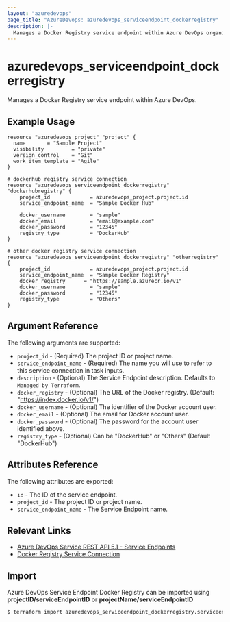 ```yaml
---
layout: "azuredevops"
page_title: "AzureDevops: azuredevops_serviceendpoint_dockerregistry"
description: |-
  Manages a Docker Registry service endpoint within Azure DevOps organization.
---
```


# azuredevops_serviceendpoint_dockerregistry

Manages a Docker Registry service endpoint within Azure DevOps.

## Example Usage

```hcl
resource "azuredevops_project" "project" {
  name       = "Sample Project"
  visibility         = "private"
  version_control    = "Git"
  work_item_template = "Agile"
}

# dockerhub registry service connection
resource "azuredevops_serviceendpoint_dockerregistry" "dockerhubregistry" {
	project_id             = azuredevops_project.project.id
	service_endpoint_name  = "Sample Docker Hub"

    docker_username        = "sample"
    docker_email           = "email@example.com"
    docker_password        = "12345"
    registry_type          = "DockerHub"
}

# other docker registry service connection
resource "azuredevops_serviceendpoint_dockerregistry" "otherregistry" {
	project_id             = azuredevops_project.project.id
	service_endpoint_name  = "Sample Docker Registry"
    docker_registry      = "https://sample.azurecr.io/v1"
    docker_username        = "sample"
    docker_password        = "12345"
    registry_type          = "Others"
}
```

## Argument Reference

The following arguments are supported:

- `project_id` - (Required) The project ID or project name.
- `service_endpoint_name` - (Required) The name you will use to refer to this service connection in task inputs.
- `description` - (Optional) The Service Endpoint description. Defaults to `Managed by Terraform`.
- `docker_registry` - (Optional) The URL of the Docker registry. (Default: "https://index.docker.io/v1/")
- `docker_username` - (Optional) The identifier of the Docker account user.
- `docker_email` - (Optional) The email for Docker account user.
- `docker_password` - (Optional) The password for the account user identified above.
- `registry_type` - (Optional) Can be "DockerHub" or "Others" (Default "DockerHub")

## Attributes Reference

The following attributes are exported:

- `id` - The ID of the service endpoint.
- `project_id` - The project ID or project name.
- `service_endpoint_name` - The Service Endpoint name.

## Relevant Links

- [Azure DevOps Service REST API 5.1 - Service Endpoints](https://docs.microsoft.com/en-us/rest/api/azure/devops/serviceendpoint/endpoints?view=azure-devops-rest-5.1)
- [Docker Registry Service Connection](https://docs.microsoft.com/en-us/azure/devops/pipelines/library/service-endpoints?view=azure-devops&tabs=yaml#sep-docreg)

## Import

Azure DevOps Service Endpoint Docker Registry can be imported using **projectID/serviceEndpointID** or **projectName/serviceEndpointID**

```sh
$ terraform import azuredevops_serviceendpoint_dockerregistry.serviceendpoint 00000000-0000-0000-0000-000000000000/00000000-0000-0000-0000-000000000000
```
